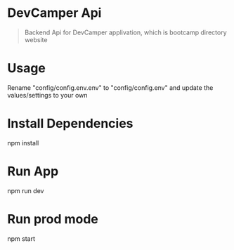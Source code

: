 # DevCamper Api

> Backend Api for DevCamper applivation,
  which is bootcamp directory website

# Usage

  Rename "config/config.env.env" to
  "config/config.env" and update the
  values/settings to your own

# Install Dependencies 
  npm install
  
# Run App

  npm run dev

# Run prod mode
  npm start  
